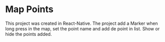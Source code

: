 # Map Points

This project was created in React-Native. The project add a Marker when long press in the map, set the point name and add de point in list. Show or hide the points added.
